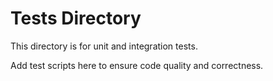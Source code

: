 # Tests Directory

This directory is for unit and integration tests.

Add test scripts here to ensure code quality and correctness.
